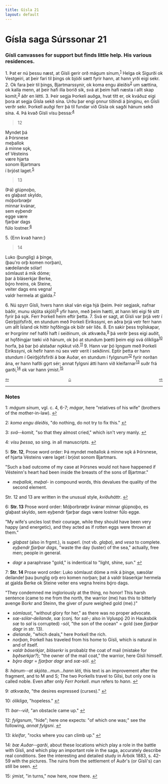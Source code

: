 ```yaml
---
title: Gísla 21
layout: default
---
```


# Gísla saga Súrssonar 21

### Gísli canvasses for support but finds little help. His various residences.

1\. Þat er nú þessu næst, at Gísli gerir orð mágum sínum,<sup id="a1">[1](#myfootnote1)</sup> Helga ok Sigurði ok Vestgeiri, at þeir fari til þings ok bjóði sætt fyrir hann, at hann yrði eigi sekr. 2. Ok fara þeir til þings, Bjartmarssynir, ok koma engu áleiðis<sup id="a2">[2](#myfootnote2)</sup> um sættina, ok kalla menn, at þeir hafi illa borið sik, svá at þeim hafi næsta í allt skap komit,<sup id="a3">[3](#myfootnote3)</sup> áðr en létti. 3. Þeir segja Þorkeli auðga, hvat títt er, ok kváðuz eigi þora at segja Gísla sekð sína. Urðu þar engi &#x1EB;nnur tíðindi á þinginu, en Gísli verðr sekr. Þorkell auðgi ferr þá til fundar við Gísla ok sagði hánum sekð sína. 4. Þá kvað Gísli vísu þessa:<sup id="a4">[4](#myfootnote4)</sup>

   >12   
   >    
   Myndet þá   
   á Þórsnese   
   meþallok   
   á minne s&#x1EB;k,   
   ef Vésteins   
   være hjarta   
   sonom Bjartmars   
   í brjóst laget.<sup id="a5">[5](#myfootnote5)</sup>   

   >13   
   >    
   (Þá) glúpnoþo,   
   es glaþast skyldo,  
   móþorbr&oelig;þr   
   minnar kvánar,   
   sem eyþendr   
   egge være   
   fjarþar dags   
   fúlo lostner.<sup id="a6">[6](#myfootnote6)</sup>  

   5\. {Enn kvað hann:}

   >14   
   >   
   Luko (þunglig) á þinge,   
   (þau'ro orþ komen norþan),   
   sædeilande sólar!   
   sómlaust á mik dóme;   
   þar á bláserkjar Berke,   
   bǫ́ro hreins, ok Steine,   
   veiter dags ens vegna!   
   valdr hermela at gjalda.<sup id="a7">[7](#myfootnote7)</sup>   

6\. Nú spyrr Gísli, hvers hann skal ván eiga hjá (þeim. Þeir segjask, nafnar báðir, munu skjóta skjóli)<sup id="a8">[8](#myfootnote8)</sup> yfir hann, með þeim hætti, at hann léti eigi fé sitt fyrir þá s&#x1EB;k. Ferr Þorkell heim eftir þetta. 7. Svá er sagt, at Gísli var þrjá vetr í Geirþjófsfirði, en stundum með Þorkeli Eiríkssyni, en aðra þrjá vetr ferr hann um allt Ísland ok hittir h&#x1EB;fðingja ok biðr sér liðs. 8. En sakir þess tr&#x1EB;llskapar, er Þorgrímr nef hafði haft í seiðinum, ok atkvæða,<sup id="a9">[9](#myfootnote9)</sup> þá verðr þess eigi auðit, at h&#x1EB;fðingjar t&oelig;ki við hánum, ok þó at stundum þ&oelig;tti þeim eigi svá ólíkliga<sup id="a10">[10](#myfootnote10)</sup> horfa, þá bar þó alstaðar n&#x1EB;kkut við.<sup id="a11">[11](#myfootnote11)</sup> 9. Hann var þó l&#x1EB;ngum með Þorkeli Eiríkssyni, ok hefir hann nú sex vetr verit í sekðinni. Eptir þetta er hann stundum í Geirþjófsfirði á b&oelig; Auðar, en stundum í fylgsnum<sup id="a12">[12](#myfootnote12)</sup> fyrir norðan ána, er hann hafði g&#x1EB;rt sér; annat fylgsni átti hann við kleifarnar<sup id="a13">[13](#myfootnote13)</sup> suðr frá garði,<sup id="a14">[14](#myfootnote14)</sup> ok var hann ýmist.<sup id="a15">[15](#myfootnote15)</sup>

<div style="float: left"><a href="http://rcblack.net/Gisla_saga/Gisla_20">⇦</a></div>
<div style="float: right"><a href="http://rcblack.net/Gisla_saga/Gisla_22">⇨</a></div>
<div style="margin: 0 auto; width: 100px;"><a href="http://rcblack.net/Gisla_saga/Gisla_home">&#8962;</a></div>

---

### Notes

<a name="myfootnote1" id="f1">1</a>:
 _mágum sínum_, vgl. c. 4, 6-7; _mágar_, here "relatives of his wife" (brothers of the mother-in-law).
[↩](#a1)

<a name="myfootnote2" id="f2">2</a>:
 _koma engu áleiðis_, "do nothing, do not try to fix this."
[↩](#a2)

<a name="myfootnote3" id="f3">3</a>:
 _svá--komit_, "so that they almost cried," which isn't very manly.
[↩](#a3)

<a name="myfootnote4" id="f4">4</a>:
 _vísu þessa_, so sing. in all manuscripts.
[↩](#a4)

<a name="myfootnote5" id="f5">5</a>:
 __Str. 12__, Prose word order: Þá myndet meðallok á minne s&#x1EB;k á Þórsnese, ef hjarta Vésteins være laget í brjóst sonom Bjartmars.

"Such a bad outcome of my case at Þórsnes would not have happened if Vésteinn's heart had been inside the breasts of the sons of Bjartmar."

* _meþallok, meþal-_ in compound words, this devalues the quality of the second element.

Str. 12 and 13 are written in the unusual style, _kviðuháttr_.
[↩](#a5)

<a name="myfootnote6" id="f6">6</a>:
 __Str. 13__ Prose word order: Móþorbr&oelig;þr kvánar minnar glúpnoþo, es glaþast skyldo, sem eyþendr fjarþar dags være lostner fúlo egge.

"My wife's uncles lost their courage, while they should have been very happy (and energetic), and they acted as if rotten eggs were thrown at them."

* _glaþast_ (also in frgmt.), is superl. (not  vb. _glaþa_), and _vesa_ to complete. _eyþendr fjarþar dags_, "waste the day (luster) of the sea," actually, free men; people in general.

* _dagr_ a paraphrase "gold," is indentical to "light, shine, sun."
[↩](#a6)

<a name="myfootnote7" id="f7">7</a>:
 __Str. 14__ Prose word order: Luko sómlaust dóme a mik á þinge, sæsólar deilande! þau þunglig orþ ero komen norþan; þat á valdr blaserkjar hermela at gjalda Berke ok Steine veiter ens vegna hreins bǫ́ro dags.

"They condemned me ingloriously at the thing, no honor! This harsh sentence (came to me from the north, the warrior (me) has this to bitterly avenge Borkr and Steinn, the giver of pure weighed gold (me).)"

* _sómlaust_, "without glory for her," as there was no proper advocate.
* _s&oelig;-sólar-deilande_, _s&oelig;_ (conj. for _sal-;_ also in V&#x1EB;luspǫ́ 20 in Hauksbók _s&oelig;_ to _sal_ is corrupted) _-sól_, "the son of the ocean" = gold (see _fjarþar dagr_ in str. 13).
* _dielande_, "which deals," here Þorkell the rich.
* _norþan_, Þorkell has traveled from his home to Gísli, which is natural in and of itself.
* _valdr báserkjar_, _bláserkr_ is probablz the coat of mail (mistake for _b&#x1EB;ðserkjar?_); "the owner of the mail coat," the warrior, here Gísli himself.
* _bǫ́ro dagr_ = _fjarþar dagr_ and _s&oelig;-sól_.
[↩](#a7)

<a name="myfootnote8" id="f8">8</a>:
 _hánum--at skjóta...mun...hann léti_, this text is an improvement after the fragment, and to M and S; The two Þorkells travel to Gílsi, but only one is called noble. Even after only _Ferr Þorkell_. _mun_ refers to _hann_.
[↩](#a8)

<a name="myfootnote9" id="f9">9</a>:
 _atkv&oelig;ða_, "the desires expressed (curses)."
[↩](#a9)

<a name="myfootnote10" id="f10">10</a>:
 _ólikliga_, "hopeless."
[↩](#a10)

<a name="myfootnote11" id="f11">11</a>:
 _bar--við_, "an obstacle came up."
[↩](#a11)

<a name="myfootnote12" id="f12">12</a>:
 _fylgsnum_, "hide"; here one expects: "of which one was;" see the following, _annat fylgsni_.
[↩](#a12)

<a name="myfootnote13" id="f13">13</a>:
 _kleifar_, "rocks where you can climb up."
[↩](#a13)

<a name="myfootnote14" id="f14">14</a>:
 _b&oelig; Auðar--garði_, about these locations which play a role in the battle with Gísli, and which play an important role in the saga, accurately describe real conditions. See the interesting and detailed study in Árbók 1883, s. 42-59 with the pictures. The ruins from the settlement of Auðr's (or Gísli's) can still be seen.
[↩](#a14)

<a name="myfootnote15" id="f15">15</a>:
 _ýmist_, "in turns," now here, now there.
[↩](#a15)
